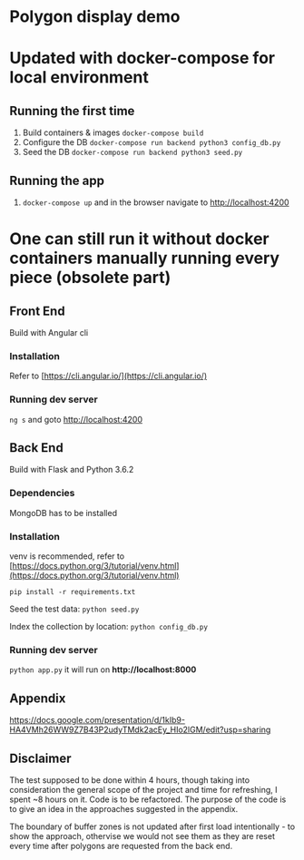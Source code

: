 # Polygon display demo

# Updated with docker-compose for local environment
## Running the first time
1. Build containers & images
`docker-compose build`
2. Configure the DB
`docker-compose run backend python3 config_db.py`
3. Seed the DB
`docker-compose run backend python3 seed.py`

## Running the app
1. `docker-compose up` and in the browser navigate to [http://localhost:4200](http://localhost:4200/)


# One can still run it without docker containers manually running every piece (obsolete part) 
## Front End
Build with Angular cli
### Installation
Refer to [https://cli.angular.io/](https://cli.angular.io/)
### Running dev server
`ng s`
and goto [http://localhost:4200](http://localhost:4200/)

## Back End
Build with Flask and Python 3.6.2
### Dependencies
MongoDB has to be installed
### Installation
venv is recommended, refer to [https://docs.python.org/3/tutorial/venv.html](https://docs.python.org/3/tutorial/venv.html)

`pip install -r requirements.txt`

Seed the test data: `python seed.py`

Index the collection by location: `python config_db.py`

### Running dev server
`python app.py`
it will run on __http://localhost:8000__

## Appendix
https://docs.google.com/presentation/d/1kIb9-HA4VMh26WW9Z7B43P2udyTMdk2acEy_HIo2lGM/edit?usp=sharing

## Disclaimer
The test supposed to be done within 4 hours, though taking into consideration the general scope of the project and time for refreshing, I spent ~8 hours on it. Code is to be refactored. The purpose of the code is to give an idea in the approaches suggested in the appendix.

The boundary of buffer zones is not updated after first load intentionally - to show the approach, othervise we would not see them as they are reset every time after polygons are requested from the back end.